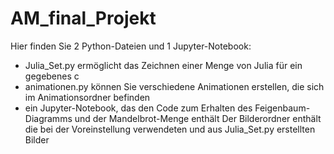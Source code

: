# AM_final_Projekt
Hier finden Sie 2 Python-Dateien und 1 Jupyter-Notebook:
- Julia_Set.py ermöglicht das Zeichnen einer Menge von Julia für ein gegebenes c
- animationen.py können Sie verschiedene Animationen erstellen, die sich im Animationsordner befinden
- ein Jupyter-Notebook, das den Code zum Erhalten des Feigenbaum-Diagramms und der Mandelbrot-Menge enthält
Der Bilderordner enthält die bei der Voreinstellung verwendeten und aus Julia_Set.py erstellten Bilder
